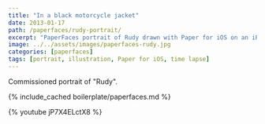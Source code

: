 ```yaml
---
title: "In a black motorcycle jacket"
date: 2013-01-17
path: /paperfaces/rudy-portrait/
excerpt: "PaperFaces portrait of Rudy drawn with Paper for iOS on an iPad."
image: ../../assets/images/paperfaces-rudy.jpg
categories: [paperfaces]
tags: [portrait, illustration, Paper for iOS, time lapse]
---
```


Commissioned portrait of "Rudy".

{% include_cached boilerplate/paperfaces.md %}

{% youtube jP7X4ELctX8 %}
